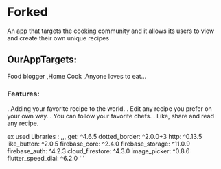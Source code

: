 # Forked
An app that targets the cooking community and it allows its users to view and create their own unique recipes
## OurAppTargets:
Food blogger ,Home Cook ,Anyone loves to eat...


### Features:
. Adding your favorite recipe to the world.
. Edit any recipe you prefer on your own way.
. You can follow your favorite chefs.
. Like, share and read any recipe.


ex used Libraries :
,,,
get: ^4.6.5
dotted_border: ^2.0.0+3
http: ^0.13.5
like_button: ^2.0.5
firebase_core: ^2.4.0
firebase_storage: ^11.0.9
firebase_auth: ^4.2.3
cloud_firestore: ^4.3.0
image_picker: ^0.8.6
flutter_speed_dial: ^6.2.0
'''


 
